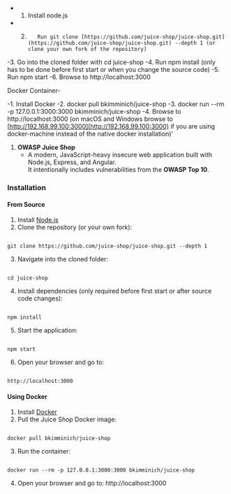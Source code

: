 
- 1.	Install node.js
- 2.		Run git clone [https://github.com/juice-shop/juice-shop.git](https://github.com/juice-shop/juice-shop.git) --depth 1 (or clone your own fork of the repository)
-3.	Go into the cloned folder with cd juice-shop
-4.	Run npm install (only has to be done before first start or when you change the source code)
-5.	Run npm start
-6.	Browse to http://localhost:3000

Docker Container-

-1.	Install Docker
-2.	docker pull bkimminich/juice-shop
-3.	docker run --rm -p 127.0.0.1:3000:3000 bkimminich/juice-shop
-4.	Browse to http://localhost:3000 (on macOS and Windows browse to [http://192.168.99.100:3000](http://192.168.99.100:3000) if you are using docker-machine instead of the native docker installation)'


1. **OWASP Juice Shop**
   - A modern, JavaScript-heavy insecure web application built with Node.js, Express, and Angular.  
     It intentionally includes vulnerabilities from the **OWASP Top 10**.

### Installation

#### **From Source**
1. Install [Node.js](https://nodejs.org/)
2. Clone the repository (or your own fork):
```

git clone https://github.com/juice-shop/juice-shop.git --depth 1

```
3. Navigate into the cloned folder:
```

cd juice-shop

```
4. Install dependencies (only required before first start or after source code changes):
```

npm install

```
5. Start the application:
```

npm start

```
6. Open your browser and go to:
```

http://localhost:3000

```

#### **Using Docker**
1. Install [Docker](https://www.docker.com/)
2. Pull the Juice Shop Docker image:
```

docker pull bkimminich/juice-shop

```
3. Run the container:
```

docker run --rm -p 127.0.0.1:3000:3000 bkimminich/juice-shop

```
4. Open your browser and go to: http://localhost:3000  





